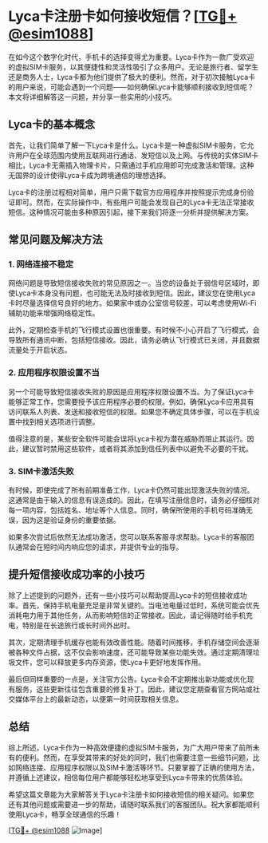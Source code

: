 # Lyca卡注册卡如何接收短信？[[TG💪+ @esim1088](https://t.me/s/esim1088)]

在如今这个数字化时代，手机卡的选择变得尤为重要。Lyca卡作为一款广受欢迎的虚拟SIM卡服务，以其便捷性和灵活性吸引了众多用户。无论是旅行者、留学生还是商务人士，Lyca卡都为他们提供了极大的便利。然而，对于初次接触Lyca卡的用户来说，可能会遇到一个问题——如何确保Lyca卡能够顺利接收到短信呢？本文将详细解答这一问题，并分享一些实用的小技巧。

## Lyca卡的基本概念

首先，让我们简单了解一下Lyca卡是什么。Lyca卡是一种虚拟SIM卡服务，它允许用户在全球范围内使用互联网进行通话、发短信以及上网。与传统的实体SIM卡相比，Lyca卡无需插入物理卡片，只需通过手机应用即可完成激活和管理。这种无国界的设计使得Lyca卡成为跨境通信的理想选择。

Lyca卡的注册过程相对简单，用户只需下载官方应用程序并按照提示完成身份验证即可。然而，在实际操作中，有些用户可能会发现自己的Lyca卡无法正常接收短信。这种情况可能由多种原因引起，接下来我们将逐一分析并提供解决方案。

## 常见问题及解决方法

### 1. 网络连接不稳定

网络问题是导致短信接收失败的常见原因之一。当您的设备处于弱信号区域时，即使Lyca卡本身没有问题，也可能无法及时接收到短信。因此，建议您在使用Lyca卡时尽量选择信号良好的地方。如果家中或办公室信号较差，可以考虑使用Wi-Fi辅助功能来增强网络稳定性。

此外，定期检查手机的飞行模式设置也很重要。有时候不小心开启了飞行模式，会导致所有通讯中断，包括短信接收。因此，请务必确认飞行模式已关闭，并且数据流量处于开启状态。

### 2. 应用程序权限设置不当

另一个可能导致短信接收失败的原因是应用程序权限设置不当。为了保证Lyca卡能够正常工作，您需要授予该应用程序必要的权限。例如，确保Lyca卡应用具有访问联系人列表、发送和接收短信的权限。如果您不确定具体步骤，可以在手机设置中找到相关选项进行调整。

值得注意的是，某些安全软件可能会误将Lyca卡视为潜在威胁而阻止其运行。因此，建议暂时禁用这些软件，或者将其添加到信任列表中以避免不必要的干扰。

### 3. SIM卡激活失败

有时候，即使完成了所有前期准备工作，Lyca卡仍然可能出现激活失败的情况。这通常是由于输入的信息有误造成的。因此，在填写注册信息时，请务必仔细核对每一项内容，包括姓名、地址等个人信息。同时，确保所使用的手机号码准确无误，因为这是验证身份的重要依据。

如果多次尝试后依然无法成功激活，您可以联系客服寻求帮助。Lyca卡的客服团队通常会在短时间内响应您的请求，并提供专业的指导。

## 提升短信接收成功率的小技巧

除了上述提到的问题外，还有一些小技巧可以帮助提高Lyca卡的短信接收成功率。首先，保持手机电量充足是非常关键的。当电池电量过低时，系统可能会优先消耗电力用于其他任务，从而影响短信的正常接收。因此，请记得随时给手机充电，特别是在长途旅行或长时间外出时。

其次，定期清理手机缓存也能有效改善性能。随着时间推移，手机存储空间会逐渐被各种文件占据，这不仅会影响速度，还可能导致某些功能失效。通过定期清理垃圾文件，您可以释放更多内存资源，使Lyca卡更好地发挥作用。

最后但同样重要的一点是，关注官方公告。Lyca卡会不定期推出新功能或优化现有服务，这些更新往往包含重要的修复补丁。因此，建议您定期查看官方网站或社交媒体平台上的最新动态，以便第一时间获取相关信息。

## 总结

综上所述，Lyca卡作为一种高效便捷的虚拟SIM卡服务，为广大用户带来了前所未有的便利。然而，在享受其带来的好处的同时，我们也需要注意一些细节问题，比如网络连接、应用程序权限以及SIM卡激活等环节。只要掌握了正确的使用方法，并遵循上述建议，相信每位用户都能够轻松地享受到Lyca卡带来的优质体验。

希望这篇文章能为大家解答关于Lyca卡注册卡如何接收短信的相关疑问。如果您还有其他问题或需要进一步的帮助，请随时联系我们的客服团队。祝大家都能顺利使用Lyca卡，畅享全球通信的乐趣！

[[TG💪+ @esim1088](https://t.me/s/esim1088) ![Image](https://i.postimg.cc/4NQfJmqS/Snipaste-2025-05-13-00-14-12.png)]